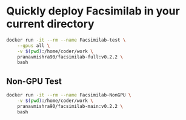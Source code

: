 # Quickly deploy Facsimilab in your current directory

```sh
docker run -it --rm --name Facsimilab-test \
    --gpus all \
    -v $(pwd):/home/coder/work \
    pranavmishra90/facsimilab-full:v0.2.2 \
    bash
```

## Non-GPU Test

```sh
docker run -it --rm --name Facsimilab-NonGPU \
    -v $(pwd):/home/coder/work \
    pranavmishra90/facsimilab-main:v0.2.2 \
    bash
```
